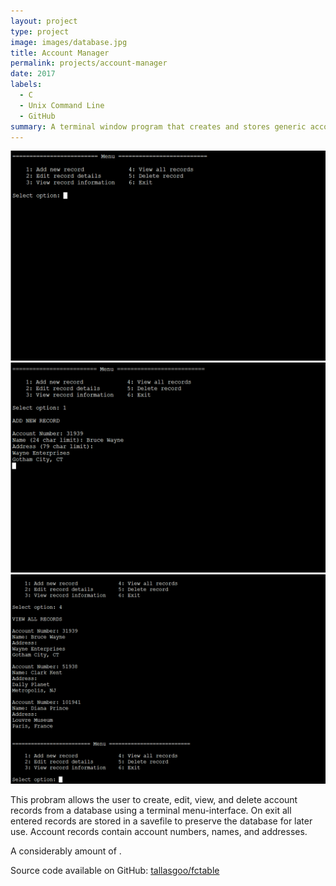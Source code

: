 ```yaml
---
layout: project
type: project
image: images/database.jpg
title: Account Manager
permalink: projects/account-manager
date: 2017
labels:
  - C
  - Unix Command Line
  - GitHub
summary: A terminal window program that creates and stores generic account records.
---
```


<div class="ui small rounded images">
  <img class="ui image" src="../images/database-menu.png">
  <img class="ui image" src="../images/database-new.png">
  <img class="ui image" src="../images/database-records.png">
</div>

This probram allows the user to create, edit, view, and delete account records from a database using a terminal menu-interface. On exit all entered records are stored in a savefile to preserve the database for later use. Account records contain account numbers, names, and addresses.

A considerably amount of .
 
Source code available on GitHub: <a href="https://github.com/tallasgoo/fctable"><i class="large github icon"></i>tallasgoo/fctable</a>
